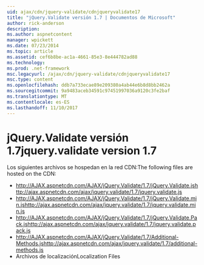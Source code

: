 ```yaml
---
uid: ajax/cdn/jquery-validate/cdnjqueryvalidate17
title: "jQuery.Validate versión 1.7 | Documentos de Microsoft"
author: rick-anderson
description: 
ms.author: aspnetcontent
manager: wpickett
ms.date: 07/23/2014
ms.topic: article
ms.assetid: cef6b8be-ac1a-4661-85e3-8e444782ad88
ms.technology: 
ms.prod: .net-framework
msc.legacyurl: /ajax/cdn/jquery-validate/cdnjqueryvalidate17
msc.type: content
ms.openlocfilehash: ddb7a733ecae89e209380a4ab44e6b8d8bb2462a
ms.sourcegitcommit: 9a9483aceb34591c97451997036a9120c3fe2baf
ms.translationtype: MT
ms.contentlocale: es-ES
ms.lasthandoff: 11/10/2017
---
```

<a name="jqueryvalidate-version-17"></a><span data-ttu-id="87613-102">jQuery.Validate versión 1.7</span><span class="sxs-lookup"><span data-stu-id="87613-102">jquery.validate version 1.7</span></span>
====================
<span data-ttu-id="87613-103">Los siguientes archivos se hospedan en la red CDN:</span><span class="sxs-lookup"><span data-stu-id="87613-103">The following files are hosted on the CDN:</span></span>

- <span data-ttu-id="87613-104">http://AJAX.aspnetcdn.com/AJAX/jQuery.Validate/1.7/jQuery.Validate.js</span><span class="sxs-lookup"><span data-stu-id="87613-104">http://ajax.aspnetcdn.com/ajax/jquery.validate/1.7/jquery.validate.js</span></span>
- <span data-ttu-id="87613-105">http://AJAX.aspnetcdn.com/AJAX/jQuery.Validate/1.7/jQuery.Validate.min.js</span><span class="sxs-lookup"><span data-stu-id="87613-105">http://ajax.aspnetcdn.com/ajax/jquery.validate/1.7/jquery.validate.min.js</span></span>
- <span data-ttu-id="87613-106">http://AJAX.aspnetcdn.com/AJAX/jQuery.Validate/1.7/jQuery.Validate.Pack.js</span><span class="sxs-lookup"><span data-stu-id="87613-106">http://ajax.aspnetcdn.com/ajax/jquery.validate/1.7/jquery.validate.pack.js</span></span>
- <span data-ttu-id="87613-107">http://AJAX.aspnetcdn.com/AJAX/jQuery.Validate/1.7/Additional-Methods.js</span><span class="sxs-lookup"><span data-stu-id="87613-107">http://ajax.aspnetcdn.com/ajax/jquery.validate/1.7/additional-methods.js</span></span>
- <span data-ttu-id="87613-108">Archivos de localización</span><span class="sxs-lookup"><span data-stu-id="87613-108">Localization Files</span></span>
